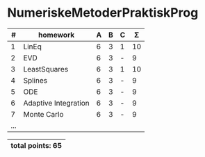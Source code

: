 # NumeriskeMetoderPraktiskProg
| #  |    homework           | A | B | C | Σ   |
| -- | --------------------- | - | - | - | --- |
| 1  | LinEq                 | 6 | 3 | 1 | 10  |
| 2  | EVD                   | 6 | 3 | - |  9  |
| 3  | LeastSquares          | 6 | 3 | 1 | 10  |
| 4  | Splines               | 6 | 3 | - |  9  |
| 5  | ODE                   | 6 | 3 | - |  9  |
| 6  | Adaptive Integration  | 6 | 3 | - |  9  |
| 7  | Monte Carlo           | 6 | 3 | - |  9  |
|             ...                              |
 

|                    total points: 65  |
| ------------------------------------ |
